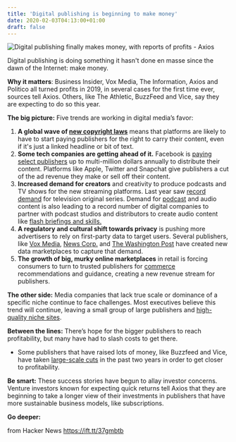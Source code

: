 ```yaml
---
title: 'Digital publishing is beginning to make money'
date: 2020-02-03T04:13:00+01:00
draft: false
---
```


![](https://images.axios.com/4XteKbGwZWh_uvWUSwCA1CVigRQ=/0x0:1920x1080/1920x1080/2020/01/20/1579555210999.jpg "Digital publishing finally makes money, with reports of profits - Axios")  

Digital publishing is doing something it hasn't done en masse since the dawn of the Internet: make money. 

**Why it matters**: Business Insider, Vox Media, The Information, Axios and Politico all turned profits in 2019, in several cases for the first time ever, sources tell Axios. Others, like The Athletic, BuzzFeed and Vice, say they are expecting to do so this year.

**The big picture:** Five trends are working in digital media’s favor: 

1.  **A global wave of [new copyright laws](https://www.axios.com/copyright-laws-digital-distributors-775bc197-79f5-4cb2-bba0-5c36735b43bc.html)** means that platforms are likely to have to start paying publishers for the right to carry their content, even if it's just a linked headline or bit of text.
2.  **Some tech companies are getting ahead of it.** Facebook is [paying select publishers](https://www.axios.com/mark-zuckerberg-teases-dedicated-news-tab-facebook-c11bb386-cbe5-471a-9f7a-847c785d38e4.html) up to multi-million dollars annually to distribute their content. Platforms like Apple, Twitter and Snapchat give publishers a cut of the ad revenue they make or sell off their content.
3.  **Increased demand for creators** and creativity to produce podcasts and TV shows for the new streaming platforms. Last year saw [record demand](https://www.axios.com/television-tv-series-streaming-86c2452b-941d-404d-8080-86cb7476de0f.html) for television original series. Demand for [podcast](https://www.nytimes.com/2019/07/18/style/why-are-there-so-many-podcasts.html) and audio content is also leading to a record number of digital companies to partner with podcast studios and distributors to create audio content like [flash briefings and skills.](https://www.axios.com/newsletters/axios-media-trends-0ed8c459-8fcd-47df-a89d-0121b08547f5.html?chunk=5#story5)
4.  **A regulatory and cultural shift towards privacy** is pushing more advertisers to rely on first-party data to target users. Several publishers, like [Vox Media](https://www.axios.com/vox-media-ad-targeting-platform-forte-b44146cd-de35-4b97-94f7-e341768c792a.html), [News Corp.](https://www.axios.com/news-corp-to-fight-googlefacebook-with-global-ad-network-1513388394-8de2efc8-758b-4aaf-b470-4f9aba2b1b6d.html) and [The Washington Post](https://www.axios.com/washington-post-zeus-prime-advertising-8f356787-5f66-4fc2-9d34-a62516d4762d.html) have created new data marketplaces to capture that demand.
5.  **The growth of big, murky online marketplaces** in retail is forcing consumers to turn to trusted publishers for [commerce](https://digiday.com/media/retailers-turning-commerce-publishers-content-deals-come-risks/) recommendations and guidance, creating a new revenue stream for publishers.

**The other side:** Media companies that lack true scale or dominance of a specific niche continue to face challenges. Most executives believe this trend will continue, leaving a small group of large publishers and [high-quality niche sites](https://www.axios.com/the-future-of-media-is-niche-1548772147-8f44d863-140d-4f14-bc5e-3384449616d2.html). 

**Between the lines:** There’s hope for the bigger publishers to reach profitability, but many have had to slash costs to get there.

*   Some publishers that have raised lots of money, like Buzzfeed and Vice, have taken [large-scale cuts](https://www.latimes.com/business/hollywood/la-fi-ct-buzz-feed-digital-media-layoffs-20190203-story.html) in the past two years in order to get closer to profitability.

**Be smart:** These success stories have begun to allay investor concerns. Venture investors known for expecting quick returns tell Axios that they are beginning to take a longer view of their investments in publishers that have more sustainable business models, like subscriptions.

**Go deeper:**

  
  
from Hacker News https://ift.tt/37gmbtb